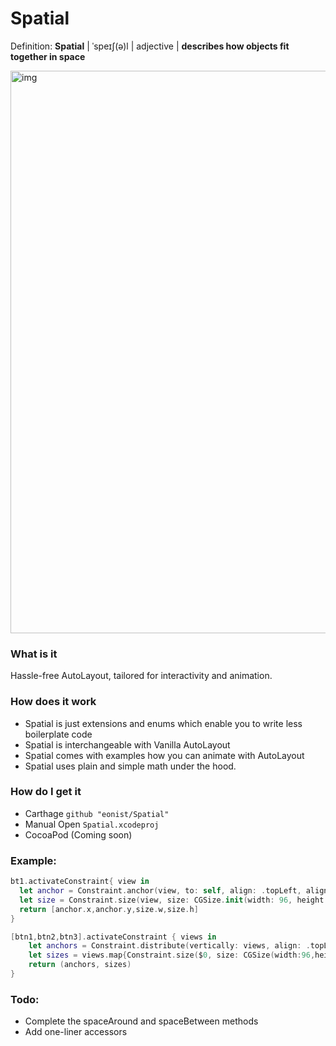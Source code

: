 # Spatial
Definition: **Spatial** | ˈspeɪʃ(ə)l | adjective | **describes how objects fit together in space**

<img width="900" alt="img" src="https://rawgit.com/stylekit/img/master/spatial_github.svg">

### What is it
Hassle-free AutoLayout, tailored for interactivity and animation.

### How does it work
- Spatial is just extensions and enums which enable you to write less boilerplate code
- Spatial is interchangeable with Vanilla AutoLayout
- Spatial comes with examples how you can animate with AutoLayout
- Spatial uses plain and simple math under the hood.

### How do I get it
- Carthage `github "eonist/Spatial"`
- Manual Open `Spatial.xcodeproj`
- CocoaPod (Coming soon)

### Example:

```swift
bt1.activateConstraint{ view in
  let anchor = Constraint.anchor(view, to: self, align: .topLeft, alignTo: .topLeft)
  let size = Constraint.size(view, size: CGSize.init(width: 96, height: 24))
  return [anchor.x,anchor.y,size.w,size.h]
}
```

```swift
[btn1,btn2,btn3].activateConstraint { views in
	let anchors = Constraint.distribute(vertically: views, align: .topLeft)
	let sizes = views.map{Constraint.size($0, size: CGSize(width:96,height:42))}
	return (anchors, sizes)
}
```

### Todo:
- Complete the spaceAround and spaceBetween methods
- Add one-liner accessors
